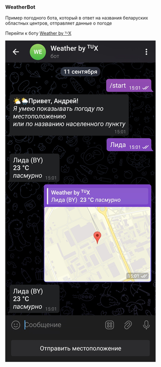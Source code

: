 <h3>WeatherBot</h3>
Пример погодного бота, который в ответ на названия беларуских областных центров, отправляет данные о погоде 

Перейти к боту <a href="https://t.me/tux_weather_bot">Weather by ᵀᵁX</a>

![WeatherBotScreenshot.jpg](Screenshot.jpg)
